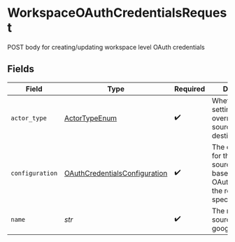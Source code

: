 # WorkspaceOAuthCredentialsRequest

POST body for creating/updating workspace level OAuth credentials


## Fields

| Field                                                                                                   | Type                                                                                                    | Required                                                                                                | Description                                                                                             |
| ------------------------------------------------------------------------------------------------------- | ------------------------------------------------------------------------------------------------------- | ------------------------------------------------------------------------------------------------------- | ------------------------------------------------------------------------------------------------------- |
| `actor_type`                                                                                            | [ActorTypeEnum](../../models/shared/actortypeenum.md)                                                   | :heavy_check_mark:                                                                                      | Whether you're setting this override for a source or destination                                        |
| `configuration`                                                                                         | [OAuthCredentialsConfiguration](../../models/shared/oauthcredentialsconfiguration.md)                   | :heavy_check_mark:                                                                                      | The configuration for this source/destination based on the OAuth section of the relevant specification. |
| `name`                                                                                                  | *str*                                                                                                   | :heavy_check_mark:                                                                                      | The name of the source i.e. google-ads                                                                  |